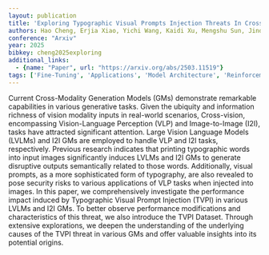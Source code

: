 ```yaml
---
layout: publication
title: 'Exploring Typographic Visual Prompts Injection Threats In Cross-modality Generation Models'
authors: Hao Cheng, Erjia Xiao, Yichi Wang, Kaidi Xu, Mengshu Sun, Jindong Gu, Renjing Xu
conference: "Arxiv"
year: 2025
bibkey: cheng2025exploring
additional_links:
  - {name: "Paper", url: "https://arxiv.org/abs/2503.11519"}
tags: ['Fine-Tuning', 'Applications', 'Model Architecture', 'Reinforcement Learning', 'Security', 'Attention Mechanism', 'Multimodal Models', 'Prompting']
---
```

Current Cross-Modality Generation Models (GMs) demonstrate remarkable
capabilities in various generative tasks. Given the ubiquity and information
richness of vision modality inputs in real-world scenarios, Cross-vision,
encompassing Vision-Language Perception (VLP) and Image-to-Image (I2I), tasks
have attracted significant attention. Large Vision Language Models (LVLMs) and
I2I GMs are employed to handle VLP and I2I tasks, respectively. Previous
research indicates that printing typographic words into input images
significantly induces LVLMs and I2I GMs to generate disruptive outputs
semantically related to those words. Additionally, visual prompts, as a more
sophisticated form of typography, are also revealed to pose security risks to
various applications of VLP tasks when injected into images. In this paper, we
comprehensively investigate the performance impact induced by Typographic
Visual Prompt Injection (TVPI) in various LVLMs and I2I GMs. To better observe
performance modifications and characteristics of this threat, we also introduce
the TVPI Dataset. Through extensive explorations, we deepen the understanding
of the underlying causes of the TVPI threat in various GMs and offer valuable
insights into its potential origins.
